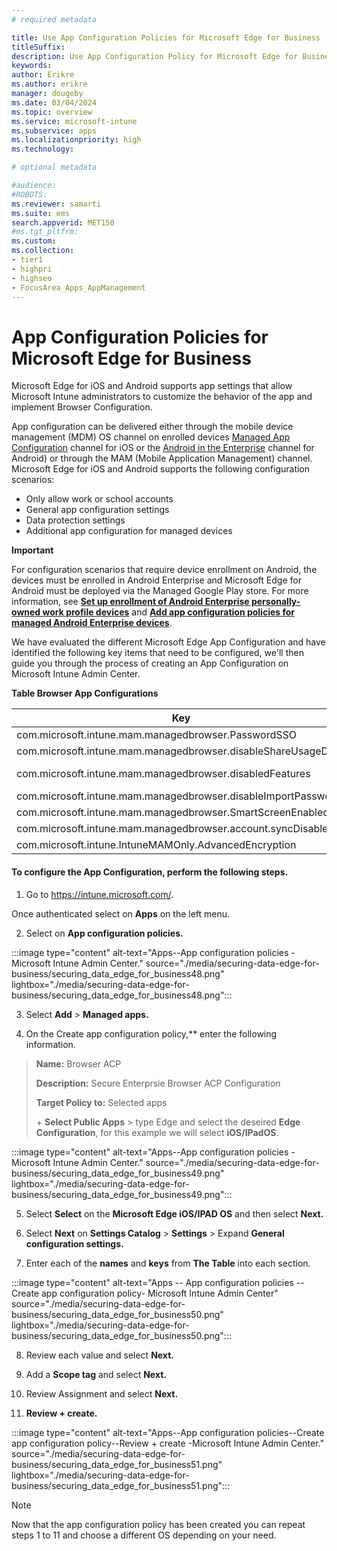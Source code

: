 ```yaml
---
# required metadata

title: Use App Configuration Policies for Microsoft Edge for Business
titleSuffix:
description: Use App Configuration Policy for Microsoft Edge for Business.
keywords:
author: Erikre
ms.author: erikre
manager: dougeby
ms.date: 03/04/2024
ms.topic: overview
ms.service: microsoft-intune
ms.subservice: apps
ms.localizationpriority: high
ms.technology:

# optional metadata

#audience:
#ROBOTS: 
ms.reviewer: samarti
ms.suite: ems
search.appverid: MET150
#ms.tgt_pltfrm:
ms.custom: 
ms.collection:
- tier1
- highpri
- highseo
- FocusArea_Apps_AppManagement
---
```


# App Configuration Policies for Microsoft Edge for Business

Microsoft Edge for iOS and Android supports app settings that allow Microsoft Intune administrators to customize the behavior of the app and implement Browser Configuration.

App configuration can be delivered either through the mobile device management (MDM) OS channel on enrolled devices [Managed App Configuration](https://developer.apple.com/library/content/samplecode/sc2279/Introduction/Intro.html) channel for iOS or the [Android in the Enterprise](https://developer.android.com/work/managed-configurations) channel for Android) or through the MAM (Mobile Application Management) channel. Microsoft Edge for iOS and Android supports the following configuration scenarios:

- Only allow work or school accounts
- General app configuration settings
- Data protection settings
- Additional app configuration for managed devices

**Important**

For configuration scenarios that require device enrollment on Android, the devices must be enrolled in Android Enterprise and Microsoft Edge for Android must be deployed via the Managed Google Play store. For more information, see [**Set up enrollment of Android Enterprise personally-owned work profile devices**](/mem/intune/enrollment/android-work-profile-enroll) and [**Add app configuration policies for managed Android Enterprise devices**](/mem/intune/apps/app-configuration-policies-use-android).

We have evaluated the different Microsoft Edge App Configuration and have identified the following key items that need to be configured, we'll then guide you through the process of creating an App Configuration on Microsoft Intune Admin Center.

**Table  Browser App Configurations**

|    Key                                                               	|    Value                                                              	|
|--------------------------------------------------------------------------	|---------------------------------------------------------------------------	|
|    com.microsoft.intune.mam.managedbrowser.PasswordSSO               	|    TRUE                                                               	|
|    com.microsoft.intune.mam.managedbrowser.disableShareUsageData     	|    TRUE                                                               	|
|    com.microsoft.intune.mam.managedbrowser.disabledFeatures          	|    password\|inprivate\|autofill\|translator\|drop\|developer tools    	|
|    com.microsoft.intune.mam.managedbrowser.disableImportPasswords    	|    TRUE                                                               	|
|    com.microsoft.intune.mam.managedbrowser.SmartScreenEnabled        	|    TRUE                                                               	|
|    com.microsoft.intune.mam.managedbrowser.account.syncDisabled      	|    TRUE                                                               	|
|    com.microsoft.intune.IntuneMAMOnly.AdvancedEncryption             	|    enabled                                                            	|

#### To configure the App Configuration, perform the following steps.

1. Go to <https://intune.microsoft.com/>.

Once authenticated select on **Apps** on the left menu.

2. Select on **App configuration policies.**

:::image type="content" alt-text="Apps--App configuration policies - Microsoft Intune Admin Center." source="./media/securing-data-edge-for-business/securing_data_edge_for_business48.png" lightbox="./media/securing-data-edge-for-business/securing_data_edge_for_business48.png":::

3. Select **Add** \> **Managed apps.**

4. On the Create app configuration policy,** enter the following information.

> **Name:** Browser ACP
>
> **Description:** Secure Enterprsie Browser ACP Configuration
>
> **Target Policy to:** Selected apps
>
> \+ **Select Public Apps** \> type Edge and select the deseired **Edge
> Configuration**, for this example we will select **iOS/IPadOS**.

:::image type="content" alt-text="Apps--App configuration policies - Microsoft Intune Admin Center." source="./media/securing-data-edge-for-business/securing_data_edge_for_business49.png" lightbox="./media/securing-data-edge-for-business/securing_data_edge_for_business49.png":::

5. Select **Select** on the **Microsoft Edge iOS/IPAD OS** and
then select **Next.**

6. Select **Next** on **Settings Catalog** \> **Settings** \>
Expand **General configuration settings.**

7. Enter each of the **names** and **keys** from **The Table**
into each section.

:::image type="content" alt-text="Apps -- App configuration policies -- Create app configuration policy- Microsoft Intune Admin Center" source="./media/securing-data-edge-for-business/securing_data_edge_for_business50.png" lightbox="./media/securing-data-edge-for-business/securing_data_edge_for_business50.png":::

8. Review each value and select **Next.**

9. Add a **Scope tag** and select **Next.**

10. Review Assignment and select **Next.**

11. **Review + create.**

:::image type="content" alt-text="Apps--App configuration policies--Create app configuration policy--Review + create -Microsoft Intune Admin Center." source="./media/securing-data-edge-for-business/securing_data_edge_for_business51.png" lightbox="./media/securing-data-edge-for-business/securing_data_edge_for_business51.png":::

> [!NOTE]
> Now that the app configuration policy has been created you can repeat steps 1 to 11 and choose a different OS depending on your need.
